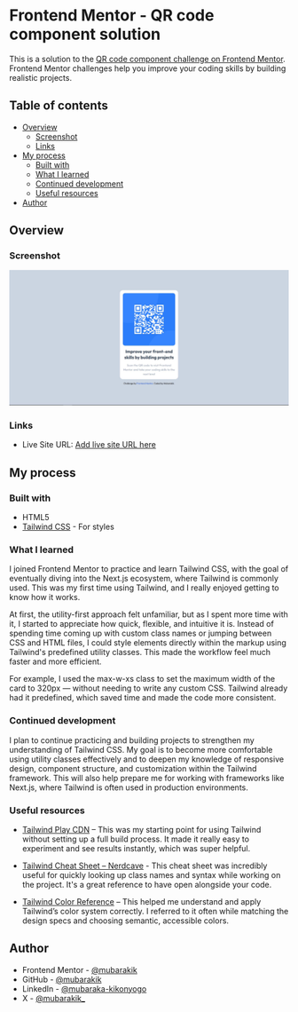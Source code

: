 # Frontend Mentor - QR code component solution

This is a solution to the [QR code component challenge on Frontend Mentor](https://www.frontendmentor.io/challenges/qr-code-component-iux_sIO_H). Frontend Mentor challenges help you improve your coding skills by building realistic projects.

## Table of contents

- [Overview](#overview)
  - [Screenshot](#screenshot)
  - [Links](#links)
- [My process](#my-process)
  - [Built with](#built-with)
  - [What I learned](#what-i-learned)
  - [Continued development](#continued-development)
  - [Useful resources](#useful-resources)
- [Author](#author)

## Overview

### Screenshot

![](./screenshot.JPG)

### Links

- Live Site URL: [Add live site URL here](https://qr-code-component-orcin-chi.vercel.app/)

## My process

### Built with

- HTML5
- [Tailwind CSS](https://tailwindcss.com/) - For styles

### What I learned

I joined Frontend Mentor to practice and learn Tailwind CSS, with the goal of eventually diving into the Next.js ecosystem, where Tailwind is commonly used. This was my first time using Tailwind, and I really enjoyed getting to know how it works.

At first, the utility-first approach felt unfamiliar, but as I spent more time with it, I started to appreciate how quick, flexible, and intuitive it is. Instead of spending time coming up with custom class names or jumping between CSS and HTML files, I could style elements directly within the markup using Tailwind's predefined utility classes. This made the workflow feel much faster and more efficient.

For example, I used the max-w-xs class to set the maximum width of the card to 320px — without needing to write any custom CSS. Tailwind already had it predefined, which saved time and made the code more consistent.

### Continued development

I plan to continue practicing and building projects to strengthen my understanding of Tailwind CSS. My goal is to become more comfortable using utility classes effectively and to deepen my knowledge of responsive design, component structure, and customization within the Tailwind framework. This will also help prepare me for working with frameworks like Next.js, where Tailwind is often used in production environments.

### Useful resources

- [Tailwind Play CDN](https://tailwindcss.com/docs/installation/play-cdn) – This was my starting point for using Tailwind without setting up a full build process. It made it really easy to experiment and see results instantly, which was super helpful.

- [Tailwind Cheat Sheet – Nerdcave](https://nerdcave.com/tailwind-cheat-sheet) - This cheat sheet was incredibly useful for quickly looking up class names and syntax while working on the project. It's a great reference to have open alongside your code.

- [Tailwind Color Reference](https://tailwindcss.com/docs/colors) – This helped me understand and apply Tailwind’s color system correctly. I referred to it often while matching the design specs and choosing semantic, accessible colors.

## Author

- Frontend Mentor - [@mubarakik](https://www.frontendmentor.io/profile/mubarakik)
- GitHub - [@mubarakik](https://github.com/mubarakik)
- LinkedIn - [@mubaraka-kikonyogo](https://www.linkedin.com/in/mubaraka-kikonyogo-950010271)
- X - [@mubarakik\_](https://twitter.com/mubarakik_)
